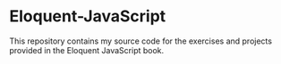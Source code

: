 # Eloquent-JavaScript
This repository contains my source code for the exercises and projects provided in the Eloquent JavaScript book.
